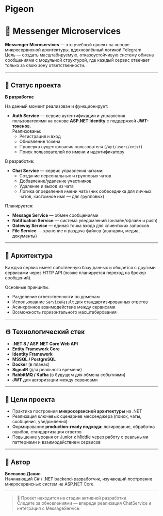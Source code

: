 # Pigeon

# 📨 Messenger Microservices

**Messenger Microservices** — это учебный проект на основе микросервисной архитектуры, вдохновлённый логикой Telegram.  
Цель — создать масштабируемую, отказоустойчивую систему обмена сообщениями с модульной структурой, где каждый сервис отвечает только за свою зону ответственности.

---

## 🚧 Статус проекта
**В разработке**

На данный момент реализован и функционирует:
- **Auth Service** — сервис аутентификации и управления пользователями на основе **ASP.NET Identity** с поддержкой **JWT-токенов**.  
  Реализованы:
  - Регистрация и вход
  - Обновление токена
  - Проверка существования пользователя (`/api/users/exist`)
  - Поиск пользователей по имени и идентификатору

В разработке:
- **Chat Service** — сервис управления чатами:
  - Создание персональных и групповых чатов  
  - Добавление/удаление участников  
  - Удаление и выход из чата  
  - Логика определения имени чата (ник собеседника для личных чатов, кастомное имя — для групповых)

Планируется:
- **Message Service** — обмен сообщениями  
- **Notification Service** — система уведомлений (онлайн/офлайн и push)  
- **Gateway Service** — единая точка входа для клиентских запросов  
- **File Service** — хранение и раздача файлов (аватарки, медиа, документы)

---

## 🧩 Архитектура
Каждый сервис имеет собственную базу данных и общается с другими сервисами через HTTP API (позже планируется переход на брокер сообщений).

Основные принципы:
- Разделение ответственности по доменам  
- Использование `ServiceResult` для стандартизированных ответов  
- Асинхронное взаимодействие между сервисами  
- Возможность горизонтального масштабирования

---

## ⚙️ Технологический стек
- **.NET 8 / ASP.NET Core Web API**
- **Entity Framework Core**
- **Identity Framework**
- **MSSQL / PostgreSQL**
- **Docker** (в планах)
- **SignalR** (для реального времени)
- **RabbitMQ / Kafka** (в будущем для обмена событиями)
- **JWT** для авторизации между сервисами

---

## 🎯 Цели проекта
- Практика построения **микросервисной архитектуры** на .NET  
- Реализация ключевых сценариев мессенджера (поиск, чаты, сообщения, уведомления)  
- Формирование **production-ready подхода**: логирование, обработка ошибок, стандартизация ответов  
- Повышение уровня от Junior к Middle через работу с реальными паттернами и взаимодействием сервисов

---

## 🧠 Автор
**Беспалов Данил**  
Начинающий C# / .NET backend-разработчик, изучающий построение микросервисных систем на ASP.NET Core.

---

> 💬 Проект находится на стадии активной разработки.  
> Следите за обновлениями — впереди реализация ChatService и интеграция с MessageService.

